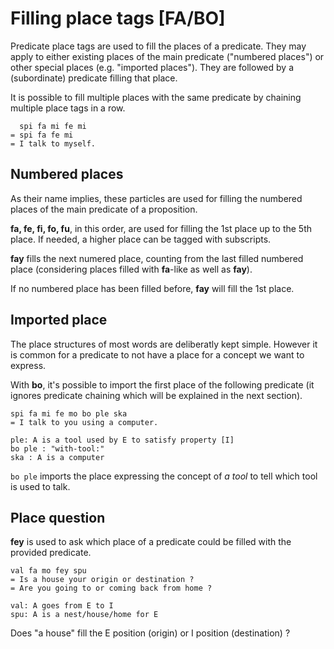 # Filling place tags [FA/BO]

Predicate place tags are used to fill the places of a predicate.
They may apply to either existing places of the main predicate
("numbered places") or other special places (e.g. "imported places").
They are followed by a (subordinate) predicate filling that place.

It is possible to fill multiple places with the same predicate by chaining
multiple place tags in a row.

```ebb
  spi fa mi fe mi
= spi fa fe mi
= I talk to myself.
```

## Numbered places

As their name implies, these particles are used for filling the numbered places of the
main predicate of a proposition.

**fa, fe, fi, fo, fu**, in this order, are used for filling the 1st place up to
the 5th place. If needed, a higher place can be tagged with subscripts.

**fay** fills the next numered place, counting from the last filled
numbered place (considering places filled with **fa**-like as well as **fay**).

If no numbered place has been filled before, **fay** will fill the 1st place.

## Imported place

The place structures of most words are deliberatly kept simple. However it is
common for a predicate to not have a place for a concept we want to express.

With **bo**, it's possible to import the first place of the following predicate
(it ignores predicate chaining which will be explained in the next section).

```ebb
spi fa mi fe mo bo ple ska
= I talk to you using a computer.

ple: A is a tool used by E to satisfy property [I]
bo ple : "with-tool:"
ska : A is a computer
```

`bo ple` imports the place expressing the concept of *a tool* to tell which tool
is used to talk.

## Place question

**fey** is used to ask which place of a predicate could be filled with the
provided predicate.

```ebb
val fa mo fey spu
= Is a house your origin or destination ?
= Are you going to or coming back from home ?

val: A goes from E to I
spu: A is a nest/house/home for E
```

Does "a house" fill the E position (origin) or I position (destination) ?